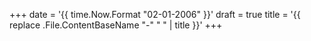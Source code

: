 +++
date = '{{ time.Now.Format "02-01-2006" }}'
draft = true
title = '{{ replace .File.ContentBaseName "-" " " | title }}'
+++
